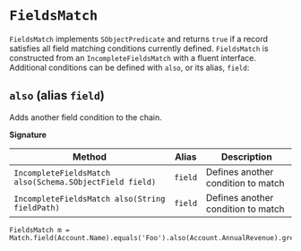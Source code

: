 # `FieldsMatch`

`FieldsMatch` implements `SObjectPredicate` and returns `true` if a record satisfies all field matching conditions currently defined. `FieldsMatch` is constructed from an `IncompleteFieldsMatch` with a fluent interface. Additional conditions can be defined with `also`, or its alias, `field`:

## `also` (alias `field`)

Adds another field condition to the chain.

**Signature**

| Method | Alias | Description |
|--------|-------|-------------|
| `IncompleteFieldsMatch also(Schema.SObjectField field)` | `field` | Defines another condition to match |
| `IncompleteFieldsMatch also(String fieldPath)` | `field` | Defines another condition to match |

```apex
FieldsMatch m = Match.field(Account.Name).equals('Foo').also(Account.AnnualRevenue).greaterThan(100000);
```